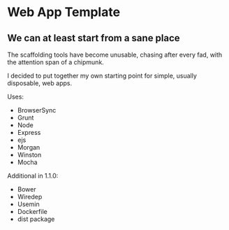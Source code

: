 Web App Template
================
## We can at least start from a sane place

The scaffolding tools have become unusable, chasing after every fad, with the attention span of a chipmunk.

I decided to put together my own starting point for simple, usually disposable, web apps.

Uses:
 - BrowserSync
 - Grunt
 - Node
 - Express
 - ejs
 - Morgan
 - Winston
 - Mocha

Additional in 1.1.0:
 - Bower
 - Wiredep
 - Usemin
 - Dockerfile
 - dist package
